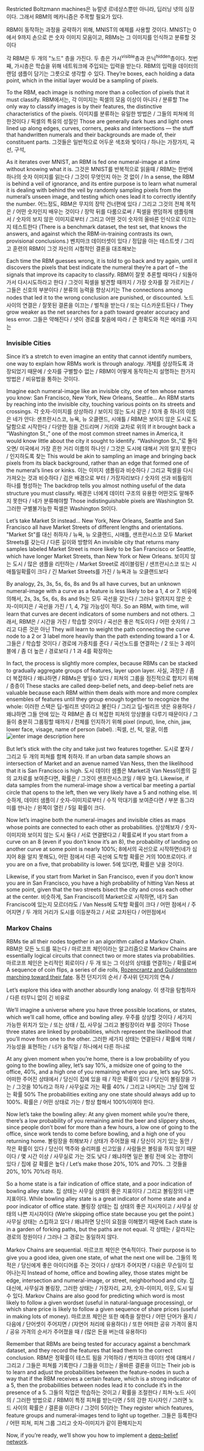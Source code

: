 
Restricted Boltzmann machines은 뉴럴넷 르네상스뿐만 아니라, 딥러닝 넷의 심장이다. 그래서 RBM의 메카니즘은 주목할 필요가 있다.

RBM이 동작하는 과정을 공략하기 위해, MNIST의 예제를 사용할 것이다. MNIST는 0에서 9까지 손으로 쓴 숫자 이미지 모음이고, RBMs는 그 이미지를 인식하고 분류할 것이다

각 RBM은 두 개의 "노드" 층을 가진다. 두 층은 가시<sup>visible</sup>층과 은닉<sup>hidden</sup>층이다. 첫번째, 가시층은 학습을 위해 네트워크에 주입되는 입력을 받는다. RBM의 입력을 데이터의 랜덤 샘플이 담기는 그릇으로 생각할 수 있다. They’re boxes, each holding a data point, which in the initial layer would be a sampling of pixels.

To the RBM, each image is nothing more than a collection of pixels that it must classify. 
RBM에서는, 각 이미지는 픽셀의 모음 이상이 아니다 / 분류할
The only way to classify images is by their features, the distinctive characteristics of the pixels. 
이미지를 분류하는 유일한 방법은 / 그들의 피쳐에 의한것이다 / 픽셀의 특유의 성질인
Those are generally dark hues and light ones lined up along edges, curves, corners, peaks and intersections — the stuff that handwritten numerals and their backgrounds are made of, their constituent parts.
그것들은 일반적으로 어두운 색조와 빛이다 / 하나는 가장가지, 곡선, 구석, 

As it iterates over MNIST, an RBM is fed one numeral-image at a time without knowing what it is. 
그것은 MNIST를 반복적으로 읽을때 / RBM는 한번에 하나의 숫자 이미지를 읽는다 / 그것이 무엇인지 아는 것 없이 /
In a sense, the RBM is behind a veil of ignorance, and its entire purpose is to learn what numeral it is dealing with behind the veil by randomly sampling pixels from the numeral’s unseen image, and testing which ones lead it to correctly identify the number. 
어느정도,  RBM은 무지의 장막 건너편에 있다 / 그리고 그것의 전체 목적은 / 어떤 숫자인지 배우는 것이다 / 장막 뒤를 다룸으로써 / 픽셀을 랜덤하게 샘플링해서 / 숫자의 보지 않은 이미지로부터 / 그리고 어떤 것이 숫자의 올바른 인식으로 이끄는지 테스트한다
(There is a benchmark dataset, the test set, that knows the answers, and against which the RBM-in-training contrasts its own, provisional conclusions.)
벤치마크 데이터셋이 있다 / 정답을 아는 테스트셋 / 그리고 훈련의 RBM이 그것 자신의 시험적인 결론을 대조해보는 

Each time the RBM guesses wrong, it is told to go back and try again, until it discovers the pixels that best indicate the numeral they’re a part of – the signals that improve its capacity to classify. 
RBM이 잘못 추론할 때마다 / 되돌아 가서 다시시도하라고 한다 / 그것이 픽셀을 발견할 때까지 / 가장 숫자를 잘 가르키는 / 그들은 신호의 부분이다 / 분류의 능력을 향상시키는 
The connections among nodes that led it to the wrong conclusion are punished, or discounted. 
노드 사이의 연결은 / 잘못된 결론을 이끄는 / 벌칙을 받는다 / 또는 디스카운트된다 /
They grow weaker as the net searches for a path toward greater accuracy and less error.
그들은 약해진다 / 넷이 경로를 찾음에 따라 / 큰 정확도와 적은 에러를 가지는

### Invisible Cities
Since it’s a stretch to even imagine an entity that cannot identify numbers, one way to explain how RBMs work is through analogy.
개체를 상상하도록 과장되었기 때문에 / 숫자를 구별할수 없는 / RBM이 어떻게 동작하는지 설명하는 한가지 방법은 / 비유법을 통하는 것이다.

Imagine each numeral-image like an invisible city, one of ten whose names you know: San Francisco, New York, New Orleans, Seattle… An RBM starts by reaching into the invisible city, touching various points on its streets and crossings. 
각 숫자-이미지를 상상하라 / 보이지 않는 도시 같은 / 10개 중 하나의 이름은 네가 안다: 샌프란시스코, 뉴욕, 뉴 오클랜드, 시애틀 / RBM은 보이지 않은 도시로 도달함으로 시작한다 / 다양한 점을 건드리며 / 거리와 교차로 위의
If it brought back a “Washington St.,” one of the most common street names in America, it would know little about the city it sought to identify. 
“Washington St.,”로 돌아오면/ 미국에서 가장 흔한 거리 이름의 하나인 / 그것은 도시에 대해서 거의 알지 못한다 /  인지하도록 찾는 
This would be akin to sampling an image and bringing back pixels from its black background, rather than an edge that formed one of the numeral’s lines or kinks. 
이는 이미지 샘플링과 비슷하다 / 그리고 픽셀을 다시 가져오는 것과 비슷하다 / 검은 배경으로 부터 / 가장자리보다 / 숫자의 선과 비틀림의 하나를 형성하는 
The backdrop tells you almost nothing useful of the data structure you must classify. 
배경은 너에게 데이터 구조의 유용한 어떤것도 말해주지 못한다 / 네가 분류해야할 
Those indistinguishable pixels are Washington St.
그러한 구별불가능한 픽셀은 Washington St이다.

Let’s take Market St instead… New York, New Orleans, Seattle and San Francisco all have Market Streets of different lengths and orientations.
"Market St"를 대신 취하자 / 뉴욕, 뉴 오클랜드, 시애틀, 샌프란시스코 모두  Market Streets를 갖는다 / 다른 길이와 방향의 
 An invisible city that returns many samples labeled Market Street is more likely to be San Francisco or Seattle, which have longer Market Streets, than New York or New Orleans.
보이지 않는 도시 / 많은 샘플을 리턴하는 / Market Street로 레이블링된 / 샌프란시스코 또는 시애틀일확률이 크다 / 긴 Market Streets를 가진 / 뉴욕과 뉴 오클랜드보다

By analogy, 2s, 3s, 5s, 6s, 8s and 9s all have curves, but an unknown numeral-image with a curve as a feature is less likely to be a 1, 4 or 7. 
비유에 의해서, 2s, 3s, 5s, 6s, 8s and 9s는 모두 곡선을 갖는다 / 그러나 알려지지 않은 숫자-이미지은 / 곡선을 가진 / 1, 4, 7일 가능성이 적다. 
So an RBM, with time, will learn that curves are decent indicators of some numbers and not others. 
그래서, RBM은 / 시간을 가진 / 학습할 것이다 / 곡선은 좋은 척도이다 / 어떤 숫자의 / 그리고 다른 것은 아닌 
They will learn to weight the path connecting the curve node to a 2 or 3 label more heavily than the path extending toward a 1 or 4.
그들은 / 학습할 것이다 / 경로에 가중치를 준다 / 곡선노드를 연결하는 / 2 또는 3 레이블에 / 좀 더 높은 / 경로보다 / 1 과 4를 확장하는 

In fact, the process is slightly more complex, because RBMs can be stacked to gradually aggregate groups of features, layer upon layer. 
사실, 과정은 / 좀 더 복잡하다 / 왜냐하면 / RBMs은 쌓일수 있다 / 피쳐의 그룹을 점진적으로 합치기 위해 / 층층이
These stacks are called deep-belief nets, and deep-belief nets are valuable because each RBM within them deals with more and more complex ensembles of features until they group enough together to recognize the whole:
이러한 스택은 딥-빌리프 넷이라고 불린다 / 그리고 딥-빌리프 넷은 유용하다 / 왜냐하면 그들 안에 있는 각 RBM은 좀 더 복잡한 피쳐의 앙상블을 다루기 때문이다 / 그들이 충분히 그룹핑할 때까지 / 전체를 인지하기 위해 
 pixel (input), line, chin, jaw, lower face, visage, name of person (label).
:픽셀, 선, 턱, 얼굴, 이름 
![enter image description here](http://deeplearning4j.org/img/feature_hierarchy.png)

But let’s stick with the city and take just two features together. 
도시로 붙자 / 그리고 두 개의 피쳐를 함께 취하자.
If an urban data sample shows an intersection of Market and an avenue named Van Ness, then the likelihood that it is San Francisco is high. 
도시 데이터 샘플은 Market과 Van Ness이름의 길의 교차로를 보여준다면, 확률은 / 그것이 샌프란시스코일 / 매우 높다.
Likewise, if data samples from the numeral-image show a vertical bar meeting a partial circle that opens to the left, then we very likely have a 5 and nothing else.
비슷하게, 데이터 샘플이 / 숫자-이미지로부터 / 수직 막대기를 보여준다면 / 부분 동그라미를 만나는 / 왼쪽이 열린 / 5일 확률이 크다. 

Now let’s imagine both the numeral-images and invisible cities as maps whose points are connected to each other as probabilities. 
상상해보자 / 숫자-이미지와 보이지 않는 도시 둘다 / 서로 연결됐다고 / 확률로써
If you start from a curve on an 8 (even if you don’t know it’s an 8), the probability of landing on another curve at some point is nearly 100%;
8에서의 곡선으로 시작하면(네가 심지어 8을 알지 못해도), 어떤 점에서 다른 곡선에 도착할 확률은 거의 100프로이다.
 if you are on a five, that probability is lower.
 5에 있다면, 확률은 낮을 것이다.

Likewise, if you start from Market in San Francisco, even if you don’t know you are in San Francisco, you have a high probability of hitting Van Ness at some point, given that the two streets bisect the city and cross each other at the center.
비슷하게, San Francisco의 Market으로 시작하면, 네가 San Francisco에 있는지 모르더라도 / Van Ness에 도착할 확률이 크다 / 어떤 점에서 / 주어지면 / 두 개의 거리가 도시를 이등분하고 / 서로 교차된다 / 어떤점에서 

### Markov Chains

RBMs tie all their nodes together in an algorithm called a Markov Chain. 
RBM은 모든 노드를 묶는다 / 마르코프 체인이라는 알고리즘으로
Markov Chains are essentially logical circuits that connect two or more states via probabilities. 
마르코프 체인은 논리적인 회로이다 / 두 개 또는 그 이상의 상태를 연결하는 / 확률로써
A sequence of coin flips, a series of die rolls, [Rozencrantz and Guildenstern marching toward their fate](https://en.wikipedia.org/wiki/Rosencrantz_and_Guildenstern_Are_Dead).
동전 던지기의 순서 / 주사위 던지기의 연속 / 

Let’s explore this idea with another absurdly long analogy.
이 생각을 탐험하자 / 다른 터무니 없이 긴 비유로

We’ll imagine a universe where you have three possible locations, or states, which we’ll call home, office and bowling alley. 
우주를 상상할 것이다 / 세가지 가능한 위치가 있는 / 또는 상태 / 집, 사무실 그리고 볼링장이라 부를 것이다
Those three states are linked by probabilities, which represent the likelihood that you’ll move from one to the other.
그러한 세가지 상태는 연결된다 / 확률에 의해 / 가능성을 표현하는 / 너가 움직일 / 하나에서 다른 하나로 

At any given moment when you’re home, there is a low probability of you going to the bowling alley, let’s say 10%, a midsize one of going to the office, 40%, and a high one of you remaining where you are, let’s say 50%. 
어떠한 주어진 상태에서 / 당신이 집에 있을 때 / 작은 확률이 있다 / 당신이 볼링장을 가는 / 그것을 10%라고 하자 / 사무실로 가는 확률 40% / 그리고 나머지는 그냥 집에 있는 확률 50%
The probabilities exiting any one state should always add up to 100%.
확률은 / 어떤 상태로 가는 / 항상 합해서 100%이여야 한다.

Now let’s take the bowling alley: At any given moment while you’re there, there’s a low probability of you remaining amid the beer and slippery shoes, since people don’t bowl for more than a few hours, a low one of going to the office, since work tends to come before bowling, and a high one of you returning home. 
볼링장을 취해보자 / 상태가 주어졌을 때 / 당신이 거기 있는 동안 / 작은 확률이 있다 / 당신이 맥주와 슬리퍼를 신고있을 / 사람들은 볼링을 하지 않기 때문이다 / 몇 시간 이상 / 사무실로 가는 것도 낮다 / 왜냐하면 일은 볼링 전에 오는 경향이 있다 / 집에 갈 확률은 높다 / 
Let’s make those 20%, 10% and 70%.
그 것들을 20%, 10%  70%라 하자.

So a home state is a fair indication of office state, and a poor indication of bowling alley state. 
집 상태는 사무실 상태의 좋은 지표이다 / 그리고 볼링장의 나쁜 지표이다.
While bowling alley state is a great indicator of home state and a poor indicator of office state. 
볼링장 상태는 집 상태의 좋은 지시자이고 / 사무실 상태의 나쁜 지시자이다
(We’re skipping office state because you get the point.) 
사무실 상태는 스킵하고 있다 / 왜냐하면 당신이 요점을 이해했기 때문에
Each state is in a garden of forking paths, but the paths are not equal.
각 상태는 / 갈라지는 경로의 정원이다 / 그러나 그 경로는 동일하지 않다.

Markov Chains are sequential. 
마르코프 체인은 연속적이다.
Their purpose is to give you a good idea, given one state, of what the next one will be. 
그들의 목적은 / 당신에게 좋은 아이디어를 주는 것이다 / 상태가 주어지면 / 다음은 무슨일이 있어나는지
Instead of home, office and bowling alley, those states might be edge, intersection and numeral-image, or street, neighborhood and city. 
집 대신에, 사무실과 볼링장, 그러한 상태는 / 가장자리, 교차, 숫자-이미지, 이웃, 도시 일수 있다.
Markov Chains are also good for predicting which word is most likely to follow a given wordset (useful in natural-language processing), or which share price is likely to follow a given sequence of share prices (useful in making lots of money).
마르코프 체인은 또한 예측을 잘한다 / 어떤 단어가 올지 / 다음에 / 단어셋이 주어지면 / (자연어 처리에 유용하다) / 또한 어떠한 공유 가격이 올지 / 공유  가격의 순서가 주어졌을 때 / (많은 돈을 버는데 유용하다)

Remember that RBMs are being tested for accuracy against a benchmark dataset, and they record the features that lead them to the correct conclusion.
RBM은 정확률이 테스트 됨을 기억하라 / 벤치마크 데이터 셋에 대해서 / 그리고 / 그들은 피쳐를 기록한다 / 그들을 이끄는 / 올바른 결론을 이끄는 
 Their job is to learn and adjust the probabilities between the feature-nodes in such a way that if the RBM receives a certain feature, which is a strong indicator of a 5, then the probabilities between nodes lead it to conclude it’s in the presence of a 5.
그들의 직업은 학습하는 것이고 / 확률을 조절한다 / 피쳐-노드 사이의 / 그러한 방법으로 / RBM이 특정 피쳐를 받는다면 / 5의 강한 지시자인 / 그러면 노드 사이의 확률은 / 결론을 이끈다 / 그것이 5이라는 
 They register which features, feature groups and numeral-images tend to light up together.
 그들은 등록한다 / 어떤 피쳐, 피쳐 그룹 그리고 숫자-이미지가 같이 환해지는지 

Now, if you’re ready, we’ll show you how to implement a [deep-belief network](http://deeplearning4j.org/deepbeliefnetwork.html).